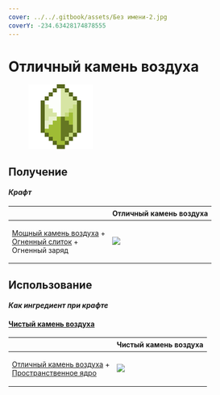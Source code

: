 ```yaml
---
cover: ../../.gitbook/assets/Без имени-2.jpg
coverY: -234.63428174878555
---
```


# Отличный камень воздуха

<figure><img src="../../.gitbook/assets/fine_air_gem_128.png" alt=""><figcaption></figcaption></figure>

## Получение

#### _Крафт_

| ㅤ                                                                                                                                        |  Отличный камень воздуха                      |
| ---------------------------------------------------------------------------------------------------------------------------------------- | --------------------------------------------- |
| <p><a href="powerful_air_shard.md">Мощный камень воздуха</a> +<br><a href="fireite_ingot.md">Огненный слиток</a> +<br>Огненный заряд</p> | ![](../../.gitbook/assets/fine\_air\_gem.png) |

## Использование

#### _Как ингредиент при крафте_

#### [Чистый камень воздуха](pristine_air_gem.md)

| ㅤ                                                                                                                       |  Чистый камень воздуха                            |
| ----------------------------------------------------------------------------------------------------------------------- | ------------------------------------------------- |
| <p><a href="fine_air_gem.md">Отличный камень воздуха</a> +<br><a href="spawner_seeker.md">Пространственное ядро</a></p> | ![](../../.gitbook/assets/pristine\_air\_gem.png) |

